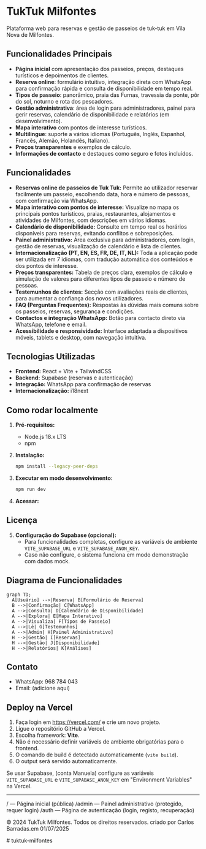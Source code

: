 # TukTuk Milfontes

Plataforma web para reservas e gestão de passeios de tuk-tuk em Vila Nova de Milfontes.

## Funcionalidades Principais

- **Página inicial** com apresentação dos passeios, preços, destaques turísticos e depoimentos de clientes.
- **Reserva online**: formulário intuitivo, integração direta com WhatsApp para confirmação rápida e consulta de disponibilidade em tempo real.
- **Tipos de passeio**: panorâmico, praia das Furnas, travessia da ponte, pôr do sol, noturno e rota dos pescadores.
- **Gestão administrativa**: área de login para administradores, painel para gerir reservas, calendário de disponibilidade e relatórios (em desenvolvimento).
- **Mapa interativo** com pontos de interesse turísticos.
- **Multilingue**: suporte a vários idiomas (Português, Inglês, Espanhol, Francês, Alemão, Holandês, Italiano).
- **Preços transparentes** e exemplos de cálculo.
- **Informações de contacto** e destaques como seguro e fotos incluídos.

## Funcionalidades

- **Reservas online de passeios de Tuk Tuk:** Permite ao utilizador reservar facilmente um passeio, escolhendo data, hora e número de pessoas, com confirmação via WhatsApp.
- **Mapa interativo com pontos de interesse:** Visualize no mapa os principais pontos turísticos, praias, restaurantes, alojamentos e atividades de Milfontes, com descrições em vários idiomas.
- **Calendário de disponibilidade:** Consulte em tempo real os horários disponíveis para reservas, evitando conflitos e sobreposições.
- **Painel administrativo:** Área exclusiva para administradores, com login, gestão de reservas, visualização de calendário e lista de clientes.
- **Internacionalização (PT, EN, ES, FR, DE, IT, NL):** Toda a aplicação pode ser utilizada em 7 idiomas, com tradução automática dos conteúdos e dos pontos de interesse.
- **Preços transparentes:** Tabela de preços clara, exemplos de cálculo e simulação de valores para diferentes tipos de passeio e número de pessoas.
- **Testemunhos de clientes:** Secção com avaliações reais de clientes, para aumentar a confiança dos novos utilizadores.
- **FAQ (Perguntas Frequentes):** Respostas às dúvidas mais comuns sobre os passeios, reservas, segurança e condições.
- **Contactos e integração WhatsApp:** Botão para contacto direto via WhatsApp, telefone e email.
- **Acessibilidade e responsividade:** Interface adaptada a dispositivos móveis, tablets e desktop, com navegação intuitiva.

## Tecnologias Utilizadas

- **Frontend:** React + Vite + TailwindCSS
- **Backend:** Supabase (reservas e autenticação)
- **Integração:** WhatsApp para confirmação de reservas
- **Internacionalização:** i18next

## Como rodar localmente

1. **Pré-requisitos:**

   - Node.js 18.x LTS
   - npm

2. **Instalação:**

   ```sh
   npm install --legacy-peer-deps
   ```

3. **Executar em modo desenvolvimento:**

   ```sh
   npm run dev
   ```

4. **Acessar:**

## Licença

5. **Configuração do Supabase (opcional):**
   - Para funcionalidades completas, configure as variáveis de ambiente `VITE_SUPABASE_URL` e `VITE_SUPABASE_ANON_KEY`.
   - Caso não configure, o sistema funciona em modo demonstração com dados mock.

## Diagrama de Funcionalidades

```mermaid
graph TD;
  A[Usuário] -->|Reserva| B[Formulário de Reserva]
  B -->|Confirmação| C[WhatsApp]
  A -->|Consulta| D[Calendário de Disponibilidade]
  A -->|Explora| E[Mapa Interativo]
  A -->|Visualiza| F[Tipos de Passeio]
  A -->|Lê| G[Testemunhos]
  A -->|Admin| H[Painel Administrativo]
  H -->|Gestão| I[Reservas]
  H -->|Gestão| J[Disponibilidade]
  H -->|Relatórios| K[Análises]
```

## Contato

- WhatsApp: 968 784 043
- Email: (adicione aqui)

## Deploy na Vercel

1. Faça login em https://vercel.com/ e crie um novo projeto.
2. Ligue o repositório GitHub a Vercel.
3. Escolha framework: **Vite**.
4. Não é necessário definir variáveis de ambiente obrigatórias para o frontend.
5. O comando de build é detectado automaticamente (`vite build`).
6. O output será servido automaticamente.

Se usar Supabase, (conta Manuela) configure as variáveis `VITE_SUPABASE_URL` e `VITE_SUPABASE_ANON_KEY` em "Environment Variables" na Vercel.

---

/ — Página inicial (pública)
/admin — Painel administrativo (protegido, requer login)
/auth — Página de autenticação (login, registo, recuperação)

© 2024 TukTuk Milfontes. Todos os direitos reservados.
criado por Carlos Barradas.em 01/07/2025


#   t u k t u k - m i l f o n t e s 
 
 
